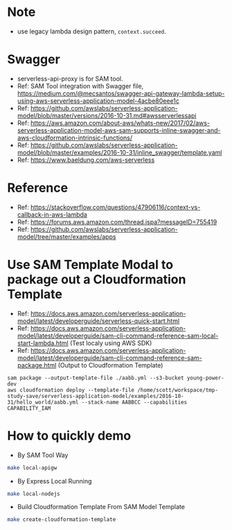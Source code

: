 # Note

- use legacy lambda design pattern, `context.succeed`.

# Swagger 

- serverless-api-proxy is for SAM tool.
- Ref: SAM Tool integration with Swagger file, https://medium.com/@mecsantos/swagger-api-gateway-lambda-setup-using-aws-serverless-application-model-4acbe80eee1c
- Ref: https://github.com/awslabs/serverless-application-model/blob/master/versions/2016-10-31.md#awsserverlessapi
- Ref: https://aws.amazon.com/about-aws/whats-new/2017/02/aws-serverless-application-model-aws-sam-supports-inline-swagger-and-aws-cloudformation-intrinsic-functions/
- Ref: https://github.com/awslabs/serverless-application-model/blob/master/examples/2016-10-31/inline_swagger/template.yaml
- Ref: https://www.baeldung.com/aws-serverless

# Reference

- Ref: https://stackoverflow.com/questions/47906116/context-vs-callback-in-aws-lambda
- Ref: https://forums.aws.amazon.com/thread.jspa?messageID=755419
- Ref: https://github.com/awslabs/serverless-application-model/tree/master/examples/apps

# Use SAM Template Modal to package out a Cloudformation Template

- Ref: https://docs.aws.amazon.com/serverless-application-model/latest/developerguide/serverless-quick-start.html
- Ref: https://docs.aws.amazon.com/serverless-application-model/latest/developerguide/sam-cli-command-reference-sam-local-start-lambda.html
  (Test localy using AWS SDK)
- Ref: https://docs.aws.amazon.com/serverless-application-model/latest/developerguide/sam-cli-command-reference-sam-package.html
  (Output to Cloudformation Template)

```
sam package --output-template-file ./aabb.yml --s3-bucket young-power-dev
aws cloudformation deploy --template-file /home/scott/workspace/tmp-study-save/serverless-application-model/examples/2016-10-31/hello_world/aabb.yml --stack-name AABBCC --capabilities CAPABILITY_IAM
```

# How to quickly demo

- By SAM Tool Way

```sh
make local-apigw
```

- By Express Local Running

```sh
make local-nodejs
```

- Build Cloudformation Template From SAM Model Template

```sh
make create-cloudformation-template
```
